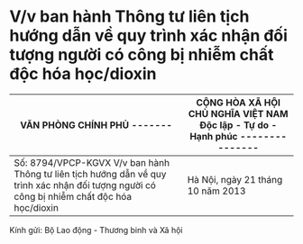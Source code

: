# V/v ban hành Thông tư liên tịch hướng dẫn về quy trình xác nhận đối tượng người có công bị nhiễm chất độc hóa học/dioxin

| VĂN PHÒNG CHÍNH PHỦ ------- | CỘNG HÒA XÃ HỘI CHỦ NGHĨA VIỆT NAM Độc lập - Tự do - Hạnh phúc ---------------
|---|---|
| Số: 8794/VPCP-KGVX V/v ban hành Thông tư liên tịch hướng dẫn về quy trình xác nhận đối tượng người có công bị nhiễm chất độc hóa học/dioxin | Hà Nội, ngày 21 tháng 10 năm 2013 |

Kính gửi: Bộ Lao động - Thương binh và Xã hội
